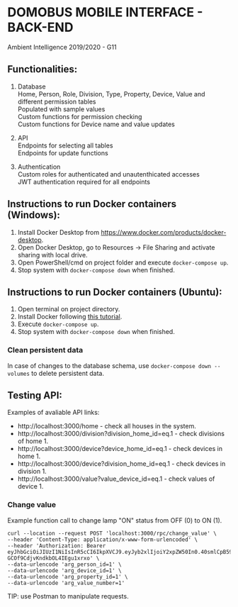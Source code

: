 # DOMOBUS MOBILE INTERFACE - BACK-END
Ambient Intelligence 2019/2020 - G11

## Functionalities:

1. Database\
    Home, Person, Role, Division, Type, Property, Device, Value and different permission tables \
    Populated with sample values \
    Custom functions for permission checking \
    Custom functions for Device name and value updates

2. API\
    Endpoints for selecting all tables \
    Endpoints for update functions

3. Authentication\
    Custom roles for authenticated and unautenthicated accesses \
    JWT authentication required for all endpoints

## Instructions to run Docker containers (Windows):

1. Install Docker Desktop from https://www.docker.com/products/docker-desktop.
2. Open Docker Desktop, go to Resources -> File Sharing and activate sharing with local drive.
3. Open PowerShell/cmd on project folder and execute `docker-compose up`.
4. Stop system with `docker-compose down` when finished.

## Instructions to run Docker containers (Ubuntu):

1. Open terminal on project directory.
2. Install Docker following [this tutorial](https://docs.docker.com/engine/install/ubuntu/).
3. Execute `docker-compose up`.
4. Stop system with `docker-compose down` when finished.

### Clean persistent data

In case of changes to the database schema, use `docker-compose down --volumes` to delete persistent data.

## Testing API:

Examples of avaliable API links:
* http://localhost:3000/home - check all houses in the system.
* http://localhost:3000/division?division_home_id=eq.1 - check divisions of home 1.
* http://localhost:3000/device?device_home_id=eq.1 - check devices in home 1.
* http://localhost:3000/device?division_home_id=eq.1 - check devices in division 1.
* http://localhost:3000/value?value_device_id=eq.1 - check values of device 1.

### Change value

Example function call to change lamp "ON" status from OFF (0) to ON (1).
```
curl --location --request POST 'localhost:3000/rpc/change_value' \
--header 'Content-Type: application/x-www-form-urlencoded' \
--header 'Authorization: Bearer eyJhbGciOiJIUzI1NiIsInR5cCI6IkpXVCJ9.eyJyb2xlIjoiY2xpZW50In0.40smlCpB59nKfp1o-GCOf9CdjvKndkbOL4IEgu1xrxo' \
--data-urlencode 'arg_person_id=1' \
--data-urlencode 'arg_device_id=1' \
--data-urlencode 'arg_property_id=1' \
--data-urlencode 'arg_value_number=1'
```
TIP: use Postman to manipulate requests.
